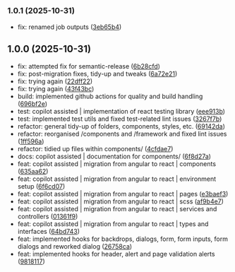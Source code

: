 ## <small>1.0.1 (2025-10-31)</small>

* fix: renamed job outputs ([3eb65b4](https://github.com/Ombudsdan/banjo-hootson-react/commit/3eb65b4))

## 1.0.0 (2025-10-31)

* fix: attempted fix for semantic-release ([6b28cfd](https://github.com/Ombudsdan/banjo-hootson-react/commit/6b28cfd))
* fix: post-migration fixes, tidy-up and tweaks ([6a72e21](https://github.com/Ombudsdan/banjo-hootson-react/commit/6a72e21))
* fix: trying again ([22dff22](https://github.com/Ombudsdan/banjo-hootson-react/commit/22dff22))
* fix: trying again ([43f43bc](https://github.com/Ombudsdan/banjo-hootson-react/commit/43f43bc))
* build: implemented github actions for quality and build handling ([696bf2e](https://github.com/Ombudsdan/banjo-hootson-react/commit/696bf2e))
* test: copilot assisted | implementation of react testing library ([eee913b](https://github.com/Ombudsdan/banjo-hootson-react/commit/eee913b))
* test: implemented test utils and fixed test-related lint issues ([3267f7b](https://github.com/Ombudsdan/banjo-hootson-react/commit/3267f7b))
* refactor: general tidy-up of folders, components, styles, etc. ([69142da](https://github.com/Ombudsdan/banjo-hootson-react/commit/69142da))
* refactor: reorganised /components and /framework and fixed lint issues ([1ff596a](https://github.com/Ombudsdan/banjo-hootson-react/commit/1ff596a))
* refactor: tidied up files within components/ ([4cfdae7](https://github.com/Ombudsdan/banjo-hootson-react/commit/4cfdae7))
* docs: copilot assisted | documentation for components/ ([6f8d27a](https://github.com/Ombudsdan/banjo-hootson-react/commit/6f8d27a))
* feat: copilot assisted | migration from angular to react | components ([635aa62](https://github.com/Ombudsdan/banjo-hootson-react/commit/635aa62))
* feat: copilot assisted | migration from angular to react | environment setup ([6f6cd07](https://github.com/Ombudsdan/banjo-hootson-react/commit/6f6cd07))
* feat: copilot assisted | migration from angular to react | pages ([e3baef3](https://github.com/Ombudsdan/banjo-hootson-react/commit/e3baef3))
* feat: copilot assisted | migration from angular to react | scss ([af9b4e7](https://github.com/Ombudsdan/banjo-hootson-react/commit/af9b4e7))
* feat: copilot assisted | migration from angular to react | services and controllers ([01361f9](https://github.com/Ombudsdan/banjo-hootson-react/commit/01361f9))
* feat: copilot assisted | migration from angular to react | types and interfaces ([64bd743](https://github.com/Ombudsdan/banjo-hootson-react/commit/64bd743))
* feat: implemented hooks for backdrops, dialogs, form, form inputs, form dialogs and reworked dialog  ([26758ca](https://github.com/Ombudsdan/banjo-hootson-react/commit/26758ca))
* feat: implemented hooks for header, alert and page validation alerts ([9818117](https://github.com/Ombudsdan/banjo-hootson-react/commit/9818117))
